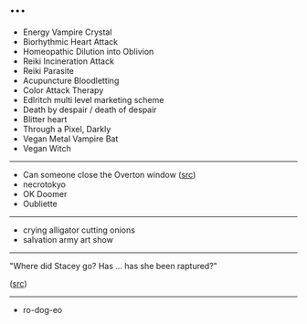 ...
===

* Energy Vampire Crystal
* Biorhythmic Heart Attack
* Homeopathic Dilution into Oblivion
* Reiki Incineration Attack
* Reiki Parasite
* Acupuncture Bloodletting
* Color Attack Therapy
* Edlritch multi level marketing scheme
* Death by despair / death of despair
* Blitter heart
* Through a Pixel, Darkly
* Vegan Metal Vampire Bat
* Vegan Witch


---

* Can someone close the Overton window ([src](https://twitter.com/inconvergent/status/1316768298797858816))
* necrotokyo
* OK Doomer
* Oubliette

---

* crying alligator cutting onions
* salvation army art show

---

"Where did Stacey go? Has ... has she been raptured?"

([src](https://twitter.com/espiers/status/1457555877163061251))

---

* ro-dog-eo
